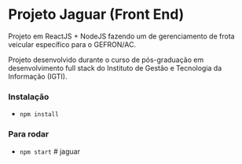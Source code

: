 
# Projeto Jaguar (Front End)

Projeto em ReactJS + NodeJS fazendo um  de gerenciamento de frota veicular específico para o GEFRON/AC.

Projeto desenvolvido durante o curso de pós-graduação em desenvolvimento full stack do Instituto de Gestão e Tecnologia da Informação (IGTI).

### Instalação
- `npm install`

### Para rodar
- `npm start`
#   j a g u a r  
 
